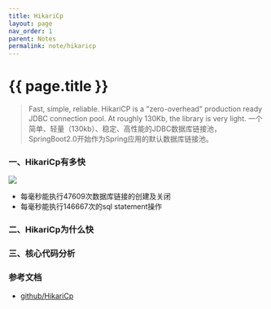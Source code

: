 ```yaml
---
title: HikariCp
layout: page
nav_order: 1
parent: Notes
permalink: note/hikaricp
---
```


# {{ page.title }}

> Fast, simple, reliable. HikariCP is a "zero-overhead" production ready JDBC connection pool. At roughly 130Kb, the library is very light. 
> 一个简单、轻量（130kb）、稳定、高性能的JDBC数据库链接池，SpringBoot2.0开始作为Spring应用的默认数据库链接池。  


### 一、HikariCp有多快
![](https://github.com/brettwooldridge/HikariCP/wiki/HikariCP-bench-2.6.0.png)  

- 每毫秒能执行47609次数据库链接的创建及关闭
- 每毫秒能执行146667次的sql statement操作 


### 二、HikariCp为什么快

### 三、核心代码分析

### 参考文档
+ [github/HikariCp](https://github.com/brettwooldridge/HikariCP)